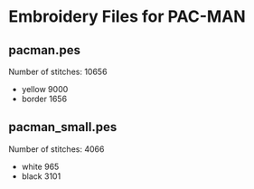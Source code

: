 Embroidery Files for PAC-MAN
============================

pacman.pes
----------
Number of stitches: 10656

 * yellow 9000
 * border 1656


pacman_small.pes
----------------
Number of stitches: 4066

 * white 965
 * black 3101
